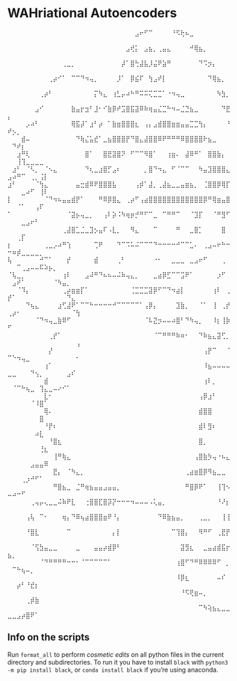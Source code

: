 # WAHriational Autoencoders

⠀⠀⠀⠀⠀⠀⠀⠀⠀⠀⠀⠀⠀⠀⠀⠀⠀⠀⠀⠀⠀⠀⠀⠀⠀⠀⠀⠀⣠⠖⠋⠉⠀⠀⠀⠀⠘⠫⢗⠦⣀⠀⠀⠀⠀⠀⠀⠀⠀⠀⠀⠀⠀⠀⠀⠀⠀⠀⠀⠀⠀⠀⠀⠀⠀
⠀⠀⠀⠀⠀⠀⠀⠀⠀⠀⠀⠀⠀⠀⠀⠀⠀⠀⠀⠀⠀⠀⠀⠀⠀⠀⣠⢞⡅⠀⣠⣦⡀⢀⣤⣄⠀⠀⠀⠀⠚⢿⣦⡀⠀⠀⠀⠀⠀⠀⠀⠀⠀⠀⠀⠀⠀⠀⠀⠀⠀⠀⠀⠀⠀
⠀⠀⠀⠀⠀⠀⠀⠀⠀⠀⠀⠀⢀⣀⡀⠀⠀⠀⠀⠀⠀⠀⠀⠀⠀⡼⠁⣿⢓⣼⣧⡸⣬⠟⣵⠛⠀⠀⠀⠀⠀⠀⠙⠩⡲⡄⠀⠀⠀⠀⠀⠀⠀⠀⠀⠀⠀⠀⠀⠀⠀⠀⠀⠀⠀
⠀⠀⠀⠀⠀⠀⠀⠀⠀⢀⡴⠊⠁⠀⠉⠉⠙⠲⢤⡀⠀⠀⠀⠀⡸⠁⠀⡿⣮⠏⠀⢳⣠⠞⡇⠀⠀⠀⠀⠀⠀⠀⠀⠀⠙⢿⣦⡀⠀⠀⠀⠀⠀⠀⠀⠀⠀⠀⠀⠀⠀⠀⠀⠀⠀
⠀⠀⠀⠀⠀⠀⠀⢀⡴⠃⠀⠀⠀⠀⠀⠀⠀⠀⠀⡍⠳⣄⠀⢰⣃⡤⠴⠓⠛⠭⠭⢍⣉⣉⠁⠐⠲⢤⣀⠀⠀⠀⠀⠀⠀⠀⠳⣳⡀⠀⠀⠀⠀⠀⠀⠀⠀⠀⠀⠀⠀⠀⠀⠀⠀
⠀⠀⠀⠀⠀⠀⣠⠊⠀⠀⠀⠀⠀⠀⣷⣤⡖⣲⠃⣸⠂⠊⣷⡿⠞⣩⣿⣯⣽⠿⠷⢶⣤⣌⣉⠓⠲⠤⣈⣙⣦⣀⠀⠀⠀⠀⠀⠙⣟⡄⠀⠀⠀⠀⠀⠀⠀⠀⠀⠀⠀⠀⠀⠀⠀
⠀⠀⠀⠀⡠⠴⠃⠀⠀⠀⠀⠀⠀⠀⢿⣯⡼⠁⣰⠃⡴⠀⠁⣷⣶⣿⣿⣿⣆⠀⢠⡄⣠⣾⣿⣿⣶⣶⣤⣤⣉⣉⢳⡄⠀⠀⠀⠀⠘⠞⡢⡀⠀⠀⠀⠀⠀⠀⠀⠀⠀⠀⠀⠀⠀
⠀⠀⠀⣾⠤⠀⠀⠀⠀⠀⠀⠀⠀⠀⠀⠙⢷⣌⣥⣞⠁⣀⣦⣿⣿⣿⡟⠙⣿⣄⣼⣿⣿⠿⠟⠛⠛⠛⠿⣿⣿⣿⣿⠗⣦⣀⠀⠀⠀⠀⠙⠞⡆⠀⠀⠀⠀⠀⠀⠀⠀⠀⠀⠀⠀
⠀⠀⣰⠛⢇⠀⠀⠀⠀⠀⠀⠀⠀⠀⠀⠀⠀⣿⠁⠀⠀⣿⣟⣽⣿⠝⠀⠋⠉⠉⠻⣿⠁⠀⠀⢰⣶⠄⠀⣼⠿⠛⠁⠀⣿⣿⣷⡄⠀⠀⠀⢸⢹⣀⣀⣀⣀⠀⠀⠀⠀⠀⠀⠀⠀
⠀⣰⠃⠀⠈⠣⡀⠀⠈⠢⣄⠀⠀⠀⠀⠀⠀⠙⢆⣀⣰⣿⡋⣠⠆⠀⠀⠀⠀⠀⡀⣿⠙⠲⣄⠀⠋⠈⠉⠉⠀⠀⠳⣤⣹⣿⣿⣿⣄⣠⠴⠛⠉⠀⢀⡀⢨⡇⠀⠀⠀⠀⠀⠀⠀
⣰⠃⠀⠀⠀⠀⠈⢳⣄⠀⠀⠀⠀⠀⠀⣤⣒⣾⠿⠟⣿⣿⣿⣧⠀⠀⠀⠀⢠⡾⠁⣼⡀⢀⣼⣦⣀⣀⣤⣶⣦⡀⠀⢈⣿⣿⡿⢿⡏⠀⠀⠀⣀⠴⠋⠀⢸⠇⠀⠀⠀⠀⠀⠀⠀
⡇⠀⠀⠀⠀⠀⠀⠀⠈⠙⠲⠦⣤⣤⣾⡟⠁⠀⠀⠀⠛⠿⡿⣿⣄⠀⢀⡴⠋⢠⣴⣿⣿⣿⣿⣿⣿⣿⣿⣿⣿⣿⣿⡿⠛⢿⣶⣤⣿⠀⠀⠈⠁⠀⠀⢠⠏⠀⠀⠀⠀⠀⠀⠀⠀
⠁⠀⠀⠀⠀⠀⠀⠀⠀⠀⠀⠀⠀⠈⣽⡦⢤⣀⡀⠀⠀⢠⠇⡵⠨⠳⢶⡶⡚⠛⠋⠉⣀⠀⠉⠛⠛⠉⠀⠀⠈⣹⡏⠀⠀⠈⠛⣻⠋⠀⠀⠀⣀⣠⠖⠃⠀⠀⠀⠀⠀⠀⠀⠀⠀
⠀⠀⠀⠀⠀⠀⠀⠀⠀⠀⠀⠀⢀⣼⣿⣁⣈⣀⣹⡢⣤⠏⠠⣇⡀⠀⠀⠻⣄⠀⠀⠀⠉⠀⠀⠀⠀⠛⠀⠀⣀⣿⡁⠀⠀⠀⠀⣿⠀⠀⠀⢀⡏⠀⠀⠀⠀⠀⠀⠀⠀⠀⠀⠀⠀
⡆⠀⠀⠀⠀⠀⠀⠀⢀⣀⡠⠴⠛⢱⠀⠀⠀⠀⠀⢉⠟⠀⠀⠀⠙⠉⠩⠥⠬⠉⠉⠉⠙⠒⠒⠒⠒⠚⠉⠉⣁⠄⠀⢀⣠⠤⠖⠓⠒⠒⠶⡾⣀⣀⣀⣀⡀⠀⠀⠀⠀⠀⠀⠀⠀
⢧⠀⠀⠀⠀⠀⠀⠚⠉⠁⠀⠀⠀⡞⠀⠀⠀⠀⠀⣾⠀⠀⠀⠀⢀⠃⠀⠀⠀⠀⠀⠀⠐⠂⠀⠀⣀⣀⣀⠀⣀⣠⠖⠋⠀⠀⠀⢀⠀⠀⠀⠉⢀⣠⠤⠤⠯⠵⡦⡀⠀⠀⠀⠀⠀
⠈⢧⣀⡀⠀⠀⠀⠀⠀⠀⠀⠀⢰⠇⠀⠀⠀⣠⠼⠛⠙⠦⠦⠤⠬⠷⢤⣄⡀⠀⠀⠀⣀⣴⡿⣋⠉⠉⣩⠟⠁⠀⠀⠀⠀⠀⡰⠋⠀⠀⣠⠞⠁⠀⠀⠀⠀⠀⠀⠈⠳⣤⡀⠀⠀
⠀⠀⠈⠹⡄⠀⠀⠀⠀⠀⠀⠀⢀⡴⣶⣶⡏⠁⠀⠀⠀⠀⠀⠀⠀⠀⠀⢈⣉⣉⣉⣽⡿⠋⠉⠙⠲⣴⡇⠀⠀⠀⠀⠀⠀⢰⠇⠀⢀⡞⠁⠀⠀⠀⠀⠀⠀⠀⠀⠀⠀⠀⠙⣄⠀
⠀⠀⠀⠀⠙⢦⣄⠀⠀⠀⠀⣰⢋⣼⠟⠁⠉⠉⠓⠒⠒⠒⠒⠚⠉⠉⠉⠉⠉⠁⢠⡿⡄⠀⠀⠀⠀⣹⣷⡀⠀⠀⠈⠁⠀⢸⠀⢀⡞⢀⡴⠂⠀⠀⠀⠀⠀⠀⠀⠀⠀⠀⠀⠈⢳
⠀⠀⠀⠀⠀⠀⠈⠙⠲⢤⣀⣷⠿⠋⠀⠀⠀⠀⠀⠀⠀⠀⠀⠀⠀⠀⠀⠀⠀⠀⠈⠧⣝⡲⠤⠤⠴⣿⠃⠙⠳⢤⡀⠀⠀⠸⡆⢸⡷⠋⠀⠀⠀⠀⠀⠀⠀⠀⠀⠀⠀⠀⠀⠀⠀
⠀⠀⠀⠀⠀⠀⠀⠀⠀⢀⡞⠁⠀⠀⠀⠀⠀⠀⠀⠀⠀⠀⠀⠀⠀⠀⠀⠀⠀⠀⠀⠀⠈⠉⠛⠛⠛⠷⠶⠂⠀⠀⠙⠷⣦⣄⣽⢋⡀⠀⠀⠀⠀⠀⠀⠀⠀⠀⠀⠀⠀⠀⠀⠀⢠
⠀⠀⠀⠀⠀⠀⠀⠀⠀⡜⠀⠀⠀⠀⠀⠀⠀⠀⠀⠀⠀⠀⠀⠀⠀⠀⠀⠀⠀⠀⠀⠀⠀⠀⠀⠀⠀⠀⠀⠀⠀⠀⠀⢠⡟⠉⠀⠀⠈⠉⠑⠲⢤⣀⠀⠀⠀⠀⠀⠀⠀⠀⠀⠀⠂
⠀⠀⠀⠀⠀⠀⠀⠀⢰⠁⠀⠀⠀⠀⠀⠀⠀⠀⠀⠀⠀⠀⠀⠀⠀⠀⠀⠀⠀⠀⠀⠀⠀⠀⠀⠀⠀⠀⠀⠀⠀⠀⠀⠸⣦⠤⠤⠤⠤⣀⣀⠀⠀⠀⠙⢢⡀⠀⠀⠀⠀⠀⣠⠎⠀
⠀⠀⠀⠀⠀⠀⠀⠀⣾⠀⠀⠀⠀⠀⠀⠀⠀⠀⠀⠀⠀⠀⠀⠀⠀⠀⠀⠀⠀⠀⠀⠀⠀⠀⠀⠀⠀⠀⠀⠀⠀⠀⠀⢰⠇⡀⠀⠀⠀⠀⠈⠉⠓⢦⣀⠀⢹⣄⣀⠤⠔⠊⠁⠀⠀
⠀⠀⠀⠀⠀⠀⠀⠀⣇⠂⠀⠀⠀⠀⠀⠀⠀⠀⠀⠀⠀⠀⠀⠀⠀⠀⠀⠀⠀⠀⠀⠀⠀⠀⠀⠀⠀⠀⠀⠀⠀⠀⢠⡿⣰⠃⠀⠀⠀⠀⠀⠀⠀⠀⠈⠸⣿⠁⠀⠀⠀⠀⠀⠀⠀
⠀⠀⠀⠀⠀⠀⠀⠀⢿⠄⠀⠀⠀⠀⠀⠀⠀⠀⠀⠀⠀⠀⠀⠀⠀⠀⠀⠀⠀⠀⠀⠀⠀⠀⠀⠀⠀⠀⠀⠀⠀⠀⣾⣿⣿⠀⠀⠀⠀⠀⠀⠀⠀⠀⠀⠀⣿⠀⠀⠀⠀⠀⠀⠀⠀
⠀⠀⠀⠀⠀⠀⠀⠀⠘⡟⠆⠀⠀⠀⠀⠀⠀⠀⠀⠀⠀⠀⠀⠀⠀⠀⠀⠀⠀⠀⠀⠀⠀⠀⠀⠀⠀⠀⠀⠀⠀⠀⣾⠇⣻⠆⠀⠀⠀⠀⠀⠀⠀⠀⠀⠴⣇⠀⠀⠀⠀⠀⠀⠀⠀
⠀⠀⠀⠀⠀⠀⠀⠀⠀⠘⣿⣆⠀⠀⠀⠀⠀⠀⠀⠀⠀⠀⠀⠀⠀⠀⠀⠀⠀⠀⠀⠀⠀⠀⠀⠀⠀⠀⠀⠀⠀⠀⣿⡀⠀⠀⠀⠀⠀⠀⠀⠀⠀⠀⠀⠀⢘⣆⠀⠀⠀⠀⠀⠀⠀
⠀⠀⠀⠀⠀⠀⠀⠀⠀⠀⢸⠛⢷⣄⠀⠀⠀⠀⠀⠀⠀⠀⠀⠀⠀⠀⠀⠀⠀⠀⠀⠀⠀⠀⠀⠀⠀⠀⠀⠀⠀⢠⣿⣷⡳⢤⠐⠦⣄⠀⠀⠀⠀⠀⣠⣤⣤⠿⠀⠀⠀⠀⠀⠀⠀
⠀⠀⠀⠀⠀⠀⠀⠀⠀⠀⣟⡄⠀⠈⠳⣄⡀⠀⠀⠀⠀⠀⠀⠀⠀⠀⠀⠀⠀⠀⠀⠀⠀⠀⠀⠀⠀⠀⠀⢀⣴⣶⣿⡿⠻⣦⣀⣀⠀⠀⠀⠀⢀⡰⠚⠋⠁⠀⠀⠀⠀⠀⠀⠀⠀
⠀⠀⠀⠀⠀⠀⠀⠀⠀⠀⠛⣿⣦⣀⠀⣈⠛⢶⣦⣤⣤⣠⣤⣤⡀⠀⠀⠀⠀⠀⠀⠀⠀⠀⠀⠀⠀⠀⠀⠛⣿⡿⠟⠁⠀⠀⢸⢹⠢⠤⠴⠒⠋⠀⠀⠀⠀⠀⠀⠀⠀⠀⠀⠀⠀
⠀⠀⠀⠀⠀⢀⢤⡤⢄⣀⣀⠬⠷⠟⣇⠀⠀⢐⣿⣿⣏⣿⡽⡝⠒⠒⠒⠲⠤⠤⠤⠠⢅⣤⡀⠀⠀⠀⠀⠀⠀⠀⠀⠀⠀⠀⠘⠜⡆⠀⠀⠀⠀⠀⠀⠀⠀⠀⠀⠀⠀⠀⠀⠀⠀
⠀⠀⠀⠀⢠⢧⠀⠉⠂⠀⠀⠀⢶⡄⠙⠿⢦⣴⣿⣿⣿⣶⠟⠘⡄⠀⠀⠀⠀⠀⠀⠀⠀⠙⠿⣷⣦⣤⡀⠀⠀⠀⢀⣀⡀⠀⠀⢸⢸⠀⠀⠀⠀⠀⠀⠀⠀⠀⠀⠀⠀⠀⠀⠀⠀
⠀⠀⠀⠀⠘⣿⣇⠀⠀⠀⠀⠀⠀⠉⠀⠀⠀⠀⠀⠀⠀⠀⠀⡄⡇⠀⠀⠀⠀⠀⠀⠀⠀⠀⠀⠀⠉⢹⣿⡄⠀⠀⠻⠛⠋⠀⢀⣟⡟⠀⠀⠀⠀⠀⠀⠀⠀⠀⠀⠀⠀⠀⠀⠀⠀
⠀⠀⠀⠀⠀⠈⢫⣳⣤⣀⣀⠀⠀⠀⠀⣀⠀⠀⠀⣤⣤⡴⣾⡿⠃⠀⠀⠀⠀⠀⠀⠀⠀⠀⠀⠀⠀⠀⣽⣻⣆⠀⠀⣀⣤⣴⣾⣯⡖⣦⡀⠀⠀⠀⠀⠀⠀⠀⠀⠀⠀⠀⠀⠀⠀
⠀⠀⠀⠀⠀⠀⠀⠈⠙⠛⠛⠛⠛⠒⠒⠂⠈⠉⠉⠉⠉⠉⠁⠀⠀⠀⠀⠀⠀⠀⠀⠀⠀⠀⠀⠀⠀⢰⣿⠋⠙⠛⠿⠿⠿⠿⠋⠀⡀⠀⠉⠓⢦⠤⡀⠀⠀⠀⠀⠀⠀⠀⠀⠀⠀
⠀⠀⠀⠀⠀⠀⠀⠀⠀⠀⠀⠀⠀⠀⠀⠀⠀⠀⠀⠀⠀⠀⠀⠀⠀⠀⠀⠀⠀⠀⠀⠀⠀⠀⠀⠀⠀⠸⡿⣆⠀⠀⠀⠀⠀⠀⠤⠎⠀⠀⠀⡴⠃⠘⣞⡆⠀⠀⠀⠀⠀⠀⠀⠀⠀
⠀⠀⠀⠀⠀⠀⠀⠀⠀⠀⠀⠀⠀⠀⠀⠀⠀⠀⠀⠀⠀⠀⠀⠀⠀⠀⠀⠀⠀⠀⠀⠀⠀⠀⠀⠀⠀⠀⠘⠫⢟⣶⠤⡀⠀⠀⠀⠀⠀⠀⠀⠀⠀⢀⡾⣷⠀⠀⠀⠀⠀⠀⠀⠀⠀
⠀⠀⠀⠀⠀⠀⠀⠀⠀⠀⠀⠀⠀⠀⠀⠀⠀⠀⠀⠀⠀⠀⠀⠀⠀⠀⠀⠀⠀⠀⠀⠀⠀⠀⠀⠀⠀⠀⠀⠀⠀⠀⠉⠳⢵⣦⣄⣀⣀⣀⣀⣠⡴⣿⠟⠁⠀⠀⠀⠀⠀⠀⠀⠀⠀

## Info on the scripts
Run `format_all` to perform *cosmetic edits* on all python files in the
current directory and subdirectories. To run it you have to install `black`
with `python3 -m pip install black`, or `conda install black` if you’re
using anaconda.
